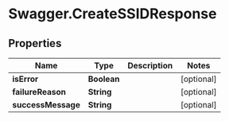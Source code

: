 # Swagger.CreateSSIDResponse

## Properties
Name | Type | Description | Notes
------------ | ------------- | ------------- | -------------
**isError** | **Boolean** |  | [optional] 
**failureReason** | **String** |  | [optional] 
**successMessage** | **String** |  | [optional] 


